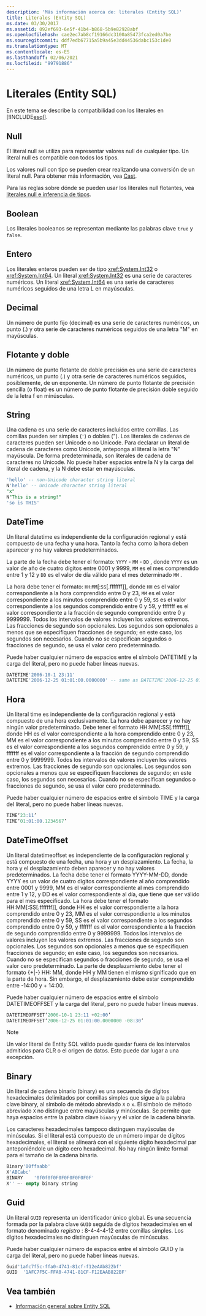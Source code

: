 ```yaml
---
description: 'Más información acerca de: literales (Entity SQL)'
title: Literales (Entity SQL)
ms.date: 03/30/2017
ms.assetid: 092ef693-6e5f-41b4-b868-5b9e82928abf
ms.openlocfilehash: cae2ec7ab8cf19166dc3100a85473fca2ed0a7be
ms.sourcegitcommit: ddf7edb67715a5b9a45e3dd44536dabc153c1de0
ms.translationtype: MT
ms.contentlocale: es-ES
ms.lasthandoff: 02/06/2021
ms.locfileid: "99791886"
---
```

# <a name="literals-entity-sql"></a>Literales (Entity SQL)

En este tema se describe la compatibilidad con los literales en [!INCLUDE[esql](../../../../../../includes/esql-md.md)].  
  
## <a name="null"></a>Null  

 El literal null se utiliza para representar valores null de cualquier tipo. Un literal null es compatible con todos los tipos.  
  
 Los valores null con tipo se pueden crear realizando una conversión de un literal null. Para obtener más información, vea [Cast](cast-entity-sql.md).  
  
 Para las reglas sobre dónde se pueden usar los literales null flotantes, vea [literales null e inferencia de tipos](null-literals-and-type-inference-entity-sql.md).  
  
## <a name="boolean"></a>Boolean  

 Los literales booleanos se representan mediante las palabras clave `true` y `false`.  
  
## <a name="integer"></a>Entero  

 Los literales enteros pueden ser de tipo <xref:System.Int32> o <xref:System.Int64>. Un literal <xref:System.Int32> es una serie de caracteres numéricos. Un literal <xref:System.Int64> es una serie de caracteres numéricos seguidos de una letra L en mayúsculas.  
  
## <a name="decimal"></a>Decimal  

 Un número de punto fijo (decimal) es una serie de caracteres numéricos, un punto (.) y otra serie de caracteres numéricos seguidos de una letra "M" en mayúsculas.  
  
## <a name="float-double"></a>Flotante y doble  

 Un número de punto flotante de doble precisión es una serie de caracteres numéricos, un punto (.) y otra serie de caracteres numéricos seguidos, posiblemente, de un exponente. Un número de punto flotante de precisión sencilla (o float) es un número de punto flotante de precisión doble seguido de la letra f en minúsculas.  
  
## <a name="string"></a>String  

 Una cadena es una serie de caracteres incluidos entre comillas. Las comillas pueden ser simples (`'`) o dobles ("). Los literales de cadenas de caracteres pueden ser Unicode o no Unicode. Para declarar un literal de cadena de caracteres como Unicode, anteponga al literal la letra "N" mayúscula. De forma predeterminada, son literales de cadena de caracteres no Unicode. No puede haber espacios entre la N y la carga del literal de cadena, y la N debe estar en mayúsculas.  
  
```sql  
'hello' -- non-Unicode character string literal  
N'hello' -- Unicode character string literal  
"x"  
N"This is a string!"  
'so is THIS'  
```  
  
## <a name="datetime"></a>DateTime  

 Un literal datetime es independiente de la configuración regional y está compuesto de una fecha y una hora. Tanto la fecha como la hora deben aparecer y no hay valores predeterminados.  
  
 La parte de la fecha debe tener el formato: `YYYY` - `MM` - `DD` , donde `YYYY` es un valor de año de cuatro dígitos entre 0001 y 9999, `MM` es el mes comprendido entre 1 y 12 y `DD` es el valor de día válido para el mes determinado `MM` .  
  
 La hora debe tener el formato: `HH`:`MM`[:`SS`[.fffffff]], donde `HH` es el valor correspondiente a la hora comprendido entre 0 y 23, `MM` es el valor correspondiente a los minutos comprendido entre 0 y 59, `SS` es el valor correspondiente a los segundos comprendido entre 0 y 59, y fffffff es el valor correspondiente a la fracción de segundo comprendido entre 0 y 9999999. Todos los intervalos de valores incluyen los valores extremos. Las fracciones de segundo son opcionales. Los segundos son opcionales a menos que se especifiquen fracciones de segundo; en este caso, los segundos son necesarios. Cuando no se especifican segundos o fracciones de segundo, se usa el valor cero predeterminado.  
  
 Puede haber cualquier número de espacios entre el símbolo DATETIME y la carga del literal, pero no puede haber líneas nuevas.  
  
```sql  
DATETIME'2006-10-1 23:11'  
DATETIME'2006-12-25 01:01:00.0000000' -- same as DATETIME'2006-12-25 01:01'  
```  
  
## <a name="time"></a>Hora  

 Un literal time es independiente de la configuración regional y está compuesto de una hora exclusivamente. La hora debe aparecer y no hay ningún valor predeterminado. Debe tener el formato HH:MM[:SS[.fffffff]], donde HH es el valor correspondiente a la hora comprendido entre 0 y 23, MM es el valor correspondiente a los minutos comprendido entre 0 y 59, SS es el valor correspondiente a los segundos comprendido entre 0 y 59, y fffffff es el valor correspondiente a la fracción de segundo comprendido entre 0 y 9999999. Todos los intervalos de valores incluyen los valores extremos. Las fracciones de segundo son opcionales. Los segundos son opcionales a menos que se especifiquen fracciones de segundo; en este caso, los segundos son necesarios. Cuando no se especifican segundos o fracciones de segundo, se usa el valor cero predeterminado.  
  
 Puede haber cualquier número de espacios entre el símbolo TIME y la carga del literal, pero no puede haber líneas nuevas.  
  
```sql  
TIME‘23:11’  
TIME‘01:01:00.1234567’  
```  
  
## <a name="datetimeoffset"></a>DateTimeOffset  

 Un literal datetimeoffset es independiente de la configuración regional y está compuesto de una fecha, una hora y un desplazamiento. La fecha, la hora y el desplazamiento deben aparecer y no hay valores predeterminados. La fecha debe tener el formato YYYY-MM-DD, donde YYYY es un valor de cuatro dígitos correspondiente al año comprendido entre 0001 y 9999, MM es el valor correspondiente al mes comprendido entre 1 y 12, y DD es el valor correspondiente al día, que tiene que ser válido para el mes especificado. La hora debe tener el formato HH:MM[:SS[.fffffff]], donde HH es el valor correspondiente a la hora comprendido entre 0 y 23, MM es el valor correspondiente a los minutos comprendido entre 0 y 59, SS es el valor correspondiente a los segundos comprendido entre 0 y 59, y fffffff es el valor correspondiente a la fracción de segundo comprendido entre 0 y 9999999. Todos los intervalos de valores incluyen los valores extremos. Las fracciones de segundo son opcionales. Los segundos son opcionales a menos que se especifiquen fracciones de segundo; en este caso, los segundos son necesarios. Cuando no se especifican segundos o fracciones de segundo, se usa el valor cero predeterminado. La parte de desplazamiento debe tener el formato {+&#124;-} HH: MM, donde HH y MM tienen el mismo significado que en la parte de hora. Sin embargo, el desplazamiento debe estar comprendido entre -14:00 y + 14:00.  
  
 Puede haber cualquier número de espacios entre el símbolo DATETIMEOFFSET y la carga del literal, pero no puede haber líneas nuevas.  
  
```sql  
DATETIMEOFFSET‘2006-10-1 23:11 +02:00’  
DATETIMEOFFSET‘2006-12-25 01:01:00.0000000 -08:30’  
```  
  
> [!NOTE]
> Un valor literal de Entity SQL válido puede quedar fuera de los intervalos admitidos para CLR o el origen de datos. Esto puede dar lugar a una excepción.  
  
## <a name="binary"></a>Binary  

 Un literal de cadena binario (binary) es una secuencia de dígitos hexadecimales delimitados por comillas simples que sigue a la palabra clave binary, al símbolo de método abreviado `X` o `x`. El símbolo de método abreviado `X` no distingue entre mayúsculas y minúsculas. Se permite que haya espacios entre la palabra clave `binary` y el valor de la cadena binaria.  
  
 Los caracteres hexadecimales tampoco distinguen mayúsculas de minúsculas. Si el literal está compuesto de un número impar de dígitos hexadecimales, el literal se alineará con el siguiente dígito hexadecimal par anteponiéndole un dígito cero hexadecimal. No hay ningún límite formal para el tamaño de la cadena binaria.  
  
```sql  
Binary'00ffaabb'  
X'ABCabc'  
BINARY    '0f0f0f0F0F0F0F0F0F0F'  
X'' –- empty binary string  
```  
  
## <a name="guid"></a>Guid  

 Un literal `GUID` representa un identificador único global. Es una secuencia formada por la palabra clave `GUID` seguida de dígitos hexadecimales en el formato denominado *registro* : 8-4-4-4-12 entre comillas simples. Los dígitos hexadecimales no distinguen mayúsculas de minúsculas.  
  
 Puede haber cualquier número de espacios entre el símbolo GUID y la carga del literal, pero no puede haber líneas nuevas.  
  
```sql  
Guid'1afc7f5c-ffa0-4741-81cf-f12eAAb822bf'  
GUID  '1AFC7F5C-FFA0-4741-81CF-F12EAAB822BF'  
```  
  
## <a name="see-also"></a>Vea también

- [Información general sobre Entity SQL](entity-sql-overview.md)
